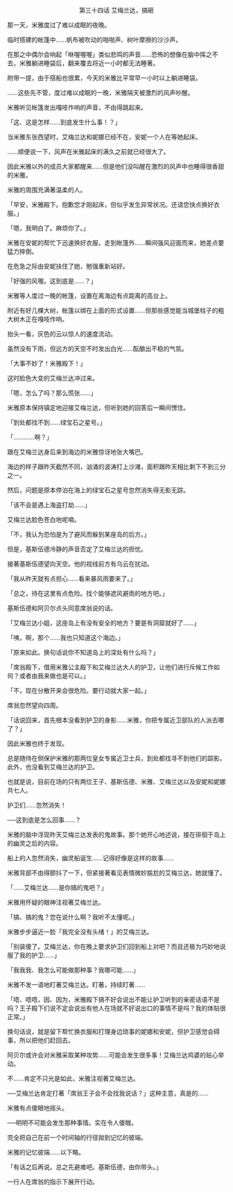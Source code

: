 <p align="center">第三十四话 艾梅兰达，搞砸</p>

那一天，米雅度过了难以成眠的夜晚。

临时搭建的帐篷中……帆布被吹动的啪啪声、树叶摩擦的沙沙声。

在那之中偶尔会响起「咻喔喔喔」类似悲鸣的声音……恐怖的想像在脑中挥之不去，米雅躺进睡袋后，翻来覆去将近一小时都无法睡著。

附带一提，由于搭船也很累，今天的米雅比平常早一小时以上躺进睡袋。

……这些先不管，度过难以成眠的一晚，米雅隔天被激烈的风声吵醒。

米雅听见帐篷发出嘎吱作响的声音，不由得跳起来。

「这、这是怎样……到底发生什么事！？」

当米雅东张西望时，艾梅兰达和妮娜已经不在，安妮一个人在等她起床。

……顺便说一下，风声在米雅起床的满久之前就已经很大了。

因此米雅以外的成员大家都醒来……但是他们没叫醒在激烈的风声中也睡得很香甜的米雅。

米雅的周围充满著温柔的人。

「早安，米雅殿下。抱歉您才刚起床，但似乎发生异常状况。还请您快点换好衣服。」

「嗯，我明白了。麻烦你了。」

米雅在安妮的帮忙下迅速换好衣服，走到帐篷外……瞬间强风迎面而来，她差点要猛力摔倒。

在危急之际由安妮扶住了她，勉强重新站好。

「好强的风喔。这到底是……？」

米雅等人度过一晚的帐篷，设置在离海边有点距离的高台上。

附近有好几棵大树，帐篷以绑在上面的形式设置……但那些感觉能当城堡柱子的粗大树木正在嘎吱作响。

抬头一看，灰色的云以惊人的速度流动。

虽然没有下雨，但远方的天空不时发出白光……酝酿出不稳的气氛。

「大事不妙了！米雅殿下！」

这时脸色大变的艾梅兰达冲过来。

「嗯，怎么了吗？那么慌张……」

米雅原本保持镇定地迎接艾梅兰达，但听到她的回答后一瞬间愣住。

「到处都找不到……绿宝石之星号。」

「…………啊？」

跟在艾梅兰达身后来到海边的米雅惊讶地张大嘴巴。

海边的样子跟昨天截然不同，汹涌的波涛打上沙滩，面积跟昨天相比剩下不到三分之一。

然后，问题是原本停泊在海上的绿宝石之星号忽然消失得无影无踪。

「该不会是遇上海盗打劫……」

艾梅兰达脸色苍白地呢喃。

「不，我认为恐怕是为了避风而躲到某座岛的后方。」

但是，基斯伍德冷静的声音否定了艾梅兰达的担忧。

接著基斯伍德望向天空。他的视线前方有乌云在扰动。

「我从昨天就有点担心……看来暴风雨要来了。」

「总之，待在这里有点危险。找个能够遮风避雨的地方吧。」

基斯伍德和阿贝尔点头同意席翁说的话。

「艾梅兰达小姐，这座岛上有没有安全的地方？要是有洞窟就好了……」

「咦，啊，那个……我也只知道这个海边。」

「原来如此。换句话说你不知道岛上的深处有什么吗？」

「席翁殿下，借用米雅公主殿下和艾梅兰达大人的护卫，让他们进行斥候工作如何？或者由我来做也是可以。」

「不，现在分散开来会很危险。要行动就大家一起。」

席翁忽然望向四周。

「话说回来，首先根本没看到护卫的身影……米雅，你把专属近卫部队的人派去哪了？」

因此米雅也终于发现。

总是随侍在侧保护米雅的那两位皇女专属近卫士兵，到处都找寻不到他们的踪影。此外，也没看到艾梅兰达的护卫。

也就是说，目前在场的只有两位王子、基斯伍德、米雅、艾梅兰达以及安妮和妮娜共七人。

护卫们……忽然消失！

──这到底是怎么回事……？

米雅的脑中浮现昨天艾梅兰达发表的鬼故事。那个她开心地述说，接在徘徊于岛上的幽灵之后的内容。

船上的人忽然消失，幽灵船诞生……记得好像是这样的故事……

米雅背部不由得颤抖了一下，但紧接著看见表情微妙尴尬的艾梅兰达，她就懂了。

「……艾梅兰达……是你搞的鬼吧？」

米雅用怀疑的眼神注视著艾梅兰达。

「搞、搞的鬼？您在说什么啊？我听不太懂呢。」

米雅步步逼近一脸「我完全没有头绪！」的艾梅兰达。

「别装傻了。艾梅兰达，你在晚上要求护卫们回到船上对吧？而且还极为巧妙地说服了我的护卫……」

「我我我、我怎么可能做那种事？我哪可能……」

米雅不发一语地盯著艾梅兰达。盯著，持续盯著……

「唔、唔唔，因、因为，米雅殿下搞不好会说出不能让护卫听到的亲密话语不是吗？王子殿下们说不定会说出有他人在场就不好说出口的事情不是吗？我的体贴很正常。」

换句话说，就是留下帮忙换衣服和打理身边琐事的妮娜和安妮，但护卫感觉会碍事，所以把他们赶回去。

阿贝尔或许会对米雅采取某种攻势……可能会发生很多事！艾梅兰达鸡婆的贴心举动。

不……肯定不只光是如此，米雅注视著艾梅兰达。

──艾梅兰达肯定打著「席翁王子会不会找我说话？」这种主意，真是的……

米雅有点傻眼地摇头。

──明明不可能会发生那种事情。实在令人傻眼。

完全把自己在前一个时间轴的行径拋到记忆的彼端。

米雅的记忆彼端……以下略。

「有话之后再说。总之先避难吧。基斯伍德，由你带头。」

一行人在席翁的指示下展开行动。


